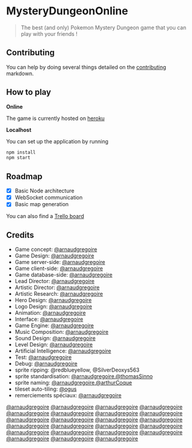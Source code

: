 # MysteryDungeonOnline

> The best (and only) Pokemon Mystery Dungeon game that you can play with your friends !

## Contributing

You can help by doing several things detailed on the [contributing](CONTRIBUTING.md)  markdown.

## How to play

__Online__

The game is currently hosted on [heroku](https://mystery-dungeon-online.herokuapp.com/)

__Localhost__

You can set up the application by running

```sh
npm install
npm start
```

## Roadmap

 + [x] Basic Node architecture
 + [x] WebSocket communication
 + [x] Basic map generation

You can also find a [Trello board](https://trello.com/b/7p8KeYpU/mysterydungeononline)

## Credits

 - Game concept: [@arnaudgregoire](https://github.com/arnaudgregoire)
 - Game Design: [@arnaudgregoire](https://github.com/arnaudgregoire)
 - Game server-side: [@arnaudgregoire](https://github.com/arnaudgregoire)
 - Game client-side: [@arnaudgregoire](https://github.com/arnaudgregoire)
 - Game database-side: [@arnaudgregoire](https://github.com/arnaudgregoire)
 - Lead Director: [@arnaudgregoire](https://github.com/arnaudgregoire)
 - Artistic Director: [@arnaudgregoire](https://github.com/arnaudgregoire)
 - Artistic Research: [@arnaudgregoire](https://github.com/arnaudgregoire)
 - Hero Design: [@arnaudgregoire](https://github.com/arnaudgregoire)
 - Logo Design: [@arnaudgregoire](https://github.com/arnaudgregoire)
 - Animation: [@arnaudgregoire](https://github.com/arnaudgregoire)
 - Interface: [@arnaudgregoire](https://github.com/arnaudgregoire)
 - Game Engine: [@arnaudgregoire](https://github.com/arnaudgregoire)
 - Music Composition: [@arnaudgregoire](https://github.com/arnaudgregoire)
 - Sound Design: [@arnaudgregoire](https://github.com/arnaudgregoire)
 - Level Design: [@arnaudgregoire](https://github.com/arnaudgregoire)
 - Artificial Intelligence: [@arnaudgregoire](https://github.com/arnaudgregoire)
 - Test: [@arnaudgregoire](https://github.com/arnaudgregoire)
 - Debug: [@arnaudgregoire](https://github.com/arnaudgregoire)
 - sprite ripping: @redblueyellow,  @SilverDeoxys563
 - sprite standardisation: [@arnaudgregoire](https://github.com/arnaudgregoire),[@thomasSinno](https://github.com/ThomasSINNO)
 - sprite naming: [@arnaudgregoire](https://github.com/arnaudgregoire),[@arthurCoque](https://github.com/acoque)
 - tileset auto-tiling: [@ogus](https://github.com/ogus/auto-tiling)
 - remerciements spéciaux: [@arnaudgregoire](https://github.com/arnaudgregoire) 
 
  [@arnaudgregoire](https://github.com/arnaudgregoire)  [@arnaudgregoire](https://github.com/arnaudgregoire)  [@arnaudgregoire](https://github.com/arnaudgregoire)  [@arnaudgregoire](https://github.com/arnaudgregoire)  [@arnaudgregoire](https://github.com/arnaudgregoire)  [@arnaudgregoire](https://github.com/arnaudgregoire)  [@arnaudgregoire](https://github.com/arnaudgregoire)  [@arnaudgregoire](https://github.com/arnaudgregoire)  [@arnaudgregoire](https://github.com/arnaudgregoire)  [@arnaudgregoire](https://github.com/arnaudgregoire)  [@arnaudgregoire](https://github.com/arnaudgregoire)  [@arnaudgregoire](https://github.com/arnaudgregoire)  [@arnaudgregoire](https://github.com/arnaudgregoire)  [@arnaudgregoire](https://github.com/arnaudgregoire)  [@arnaudgregoire](https://github.com/arnaudgregoire)  [@arnaudgregoire](https://github.com/arnaudgregoire)  [@arnaudgregoire](https://github.com/arnaudgregoire)  [@arnaudgregoire](https://github.com/arnaudgregoire)  [@arnaudgregoire](https://github.com/arnaudgregoire)  [@arnaudgregoire](https://github.com/arnaudgregoire)  [@arnaudgregoire](https://github.com/arnaudgregoire)  [@arnaudgregoire](https://github.com/arnaudgregoire)  [@arnaudgregoire](https://github.com/arnaudgregoire) 
 
